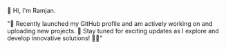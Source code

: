 👋 Hi, I'm Ramjan.

"🚀 Recently launched my GitHub profile and am actively working on and uploading new projects.
🌟 Stay tuned for exciting updates as I explore and develop innovative solutions! 🔧✨"
